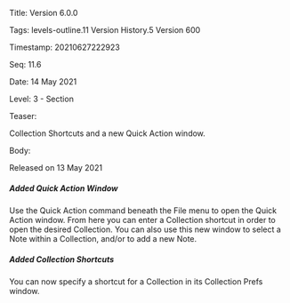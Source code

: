 Title:  Version 6.0.0

Tags:   levels-outline.11 Version History.5 Version 600

Timestamp: 20210627222923

Seq:    11.6

Date:   14 May 2021

Level:  3 - Section

Teaser: 

Collection Shortcuts and a new Quick Action window.


Body: 

Released on 13 May 2021
 
##### Added Quick Action Window

Use the Quick Action command beneath the File menu to open the Quick Action window. From here you can enter a Collection shortcut in order to open the desired Collection. You can also use this new window to select a Note within a Collection, and/or to add a new Note.

 
##### Added Collection Shortcuts

You can now specify a shortcut for a Collection in its Collection Prefs window.
